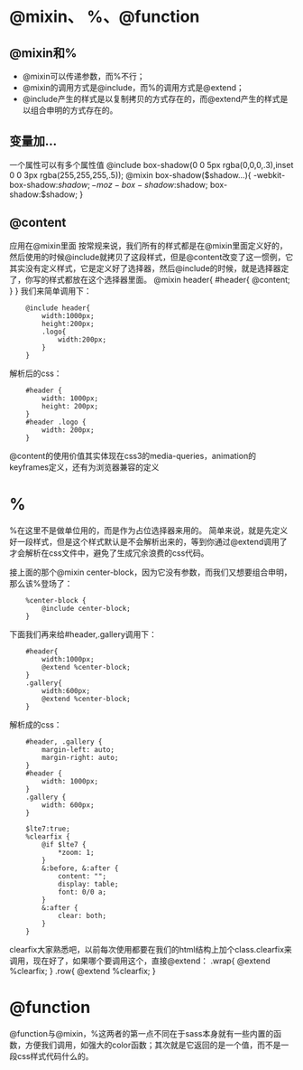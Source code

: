 # @mixin、 %、@function

## @mixin和%

* @mixin可以传递参数，而%不行；
* @mixin的调用方式是@include，而%的调用方式是@extend；
* @include产生的样式是以复制拷贝的方式存在的，而@extend产生的样式是以组合申明的方式存在的。

## 变量加...
一个属性可以有多个属性值
@include box-shadow(0 0 5px rgba(0,0,0,.3),inset 0 0 3px rgba(255,255,255,.5));
        @mixin box-shadow($shadow...){
            -webkit-box-shadow:$shadow;
            -moz-box-shadow:$shadow;
            box-shadow:$shadow;
        }
## @content
应用在@mixin里面
按常规来说，我们所有的样式都是在@mixin里面定义好的，然后使用的时候@include就拷贝了这段样式，但是@content改变了这一惯例，它其实没有定义样式，它是定义好了选择器，然后@include的时候，就是选择器定了，你写的样式都放在这个选择器里面。
        @mixin header{
            #header{
                @content;
            }
        }
我们来简单调用下：

        @include header{
            width:1000px;
            height:200px;
            .logo{
                width:200px;
            }
        }
解析后的css：

        #header {
            width: 1000px;
            height: 200px;
        }
        #header .logo {
            width: 200px;
        }

@content的使用价值其实体现在css3的media-queries，animation的keyframes定义，还有为浏览器兼容的定义

# %

%在这里不是做单位用的，而是作为占位选择器来用的。
简单来说，就是先定义好一段样式，但是这个样式默认是不会解析出来的，等到你通过@extend调用了才会解析在css文件中，避免了生成冗余浪费的css代码。

接上面的那个@mixin center-block，因为它没有参数，而我们又想要组合申明，那么该%登场了：

        %center-block {
            @include center-block;
        }
下面我们再来给#header,.gallery调用下：

        #header{
            width:1000px;
            @extend %center-block;
        }
        .gallery{
            width:600px;
            @extend %center-block;
        }
解析成的css：

        #header, .gallery {
            margin-left: auto;
            margin-right: auto;
        }
        #header {
            width: 1000px;
        }
        .gallery {
            width: 600px;
        }

        $lte7:true;
        %clearfix {
            @if $lte7 {
                *zoom: 1;
            }
            &:before, &:after {
                content: "";
                display: table;
                font: 0/0 a;
            }
            &:after {
                clear: both;
            }
        }
clearfix大家熟悉吧，以前每次使用都要在我们的html结构上加个class.clearfix来调用，现在好了，如果哪个要调用这个，直接@extend：
        .wrap{
            @extend %clearfix;
        }
        .row{
            @extend %clearfix;
        }

# @function
@function与@mixin，%这两者的第一点不同在于sass本身就有一些内置的函数，方便我们调用，如强大的color函数；其次就是它返回的是一个值，而不是一段css样式代码什么的。
